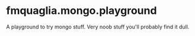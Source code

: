 fmquaglia.mongo.playground
==========================

A playground to try mongo stuff. Very noob stuff you'll probably find it dull.